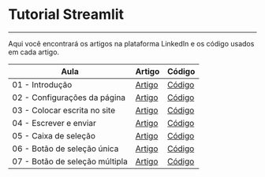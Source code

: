 # Tutorial Streamlit
---
Aqui você encontrará os artigos na plataforma LinkedIn e os código usados em cada artigo.

|Aula|Artigo|Código|
|-|-|-|
|01 - Introdução|[Artigo](https://www.linkedin.com/pulse/tutorial-streamlit-aula-01-introdu%C3%A7%C3%A3o-guilherme-trevisan-linhares-gjnyf/)|[Código](https://github.com/GTL98/tutorial_streamlit/tree/main/Aula%20%2301%20-%20Introdu%C3%A7%C3%A3o)|
|02 - Configurações da página|[Artigo](https://www.linkedin.com/pulse/tutorial-streamlit-aula-02-configura%C3%A7%C3%B5es-da-p%C3%A1gina-guilherme-iaf4f/)|[Código](https://github.com/GTL98/tutorial_streamlit/tree/main/Aula%20%2302%20-%20Configura%C3%A7%C3%B5es%20da%20p%C3%A1gina)|
|03 - Colocar escrita no site|[Artigo]()|[Código](https://github.com/GTL98/tutorial_streamlit/tree/main/Aula%20%2303%20-%20Colocar%20escrita%20no%20site)|
|04 - Escrever e enviar|[Artigo]()|[Código](https://github.com/GTL98/tutorial_streamlit/tree/main/Aula%20%2304%20-%20Escrever%20e%20enviar)|
|05 - Caixa de seleção|[Artigo]()|[Código](https://github.com/GTL98/tutorial_streamlit/tree/main/Aula%20%2305%20-%20Caixa%20de%20sele%C3%A7%C3%A3o)|
|06 - Botão de seleção única|[Artigo]()|[Código](https://github.com/GTL98/tutorial_streamlit/tree/main/Aula%20%2306%20-%20Bot%C3%A3o%20de%20sele%C3%A7%C3%A3o%20%C3%BAnica)|
|07 - Botão de seleção múltipla|[Artigo]()|[Código](https://github.com/GTL98/tutorial_streamlit/tree/main/Aula%20%2307%20-%20Bot%C3%A3o%20de%20sele%C3%A7%C3%A3o%20m%C3%BAltipla)|
